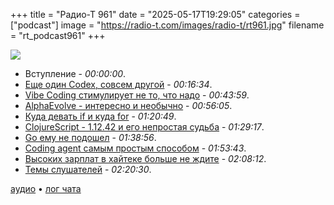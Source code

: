 +++
title = "Радио-Т 961"
date = "2025-05-17T19:29:05"
categories = ["podcast"]
image = "https://radio-t.com/images/radio-t/rt961.jpg"
filename = "rt_podcast961"
+++

![](https://radio-t.com/images/radio-t/rt961.jpg)

- Вступление - *00:00:00*.
- [Еще один Codex, совсем другой](https://openai.com/index/introducing-codex/) - *00:16:34*.
- [Vibe Coding стимулирует не то, что надо](https://uxdesign.cc/the-perverse-incentives-of-vibe-coding-23efbaf75aee?gi=630ceb0b8b2b) - *00:43:59*.
- [AlphaEvolve - интересно и необычно](https://deepmind.google/discover/blog/alphaevolve-a-gemini-powered-coding-agent-for-designing-advanced-algorithms/) - *00:56:05*.
- [Куда девать if и куда for](https://matklad.github.io/2023/11/15/push-ifs-up-and-fors-down.html) - *01:20:49*.
- [ClojureScript - 1.12.42 и его непростая судьба](https://clojurescript.org/news/2025-05-16-release) - *01:29:17*.
- [Go ему не подошел](https://medium.com/@yashbatra11111/i-picked-golang-for-my-startup-biggest-mistake-of-my-life-970153e45a6a) - *01:38:56*.
- [Coding agent самым простым способом](https://radanskoric.com/articles/coding-agent-in-ruby) - *01:53:43*.
- [Высоких зарплат в хайтеке больше не ждите](https://levelup.gitconnected.com/the-era-of-high-paying-tech-jobs-is-over-572e4e577758) - *02:08:12*.
- [Темы слушателей](https://radio-t.com/p/2025/05/13/prep-961/) - *02:20:30*.


[аудио](https://cdn.radio-t.com/rt_podcast961.mp3) • [лог чата](https://chat.radio-t.com/logs/radio-t-961.html)
<audio src="https://cdn.radio-t.com/rt_podcast961.mp3" preload="none"></audio>
